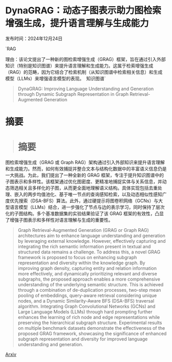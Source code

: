# DynaGRAG：动态子图表示助力图检索增强生成，提升语言理解与生成能力

发布时间：2024年12月24日

`RAG

理由：该论文提出了一种新的图检索增强生成（GRAG）框架，旨在通过引入外部知识（特别是知识图谱）来提升语言理解和生成能力。这属于检索增强生成（RAG）的范畴，因为它结合了检索机制（从知识图谱中检索相关信息）和生成模型（LLMs）来增强语言模型的表现。` `知识图谱`

> DynaGRAG: Improving Language Understanding and Generation through Dynamic Subgraph Representation in Graph Retrieval-Augmented Generation

# 摘要

> # 摘要
图检索增强生成（GRAG 或 Graph RAG）架构通过引入外部知识来提升语言理解和生成能力。然而，如何有效捕捉并整合文本与结构化数据中的丰富语义信息仍是一大挑战。为此，我们提出了一种全新的 GRAG 框架，专注于提升知识图谱中的子图表示和多样性。该框架通过优化图密度、更精准地捕捉实体与关系信息，并动态筛选相关且多样化的子图，从而更全面地理解语义结构。具体实现包括去重处理、嵌入的两步均值池化、基于唯一节点的查询感知检索，以及动态相似性感知广度优先搜索（DSA-BFS）算法。此外，通过硬提示将图卷积网络（GCNs）与大型语言模型（LLMs）结合，进一步强化了节点与边的表示学习，同时保持了层次化的子图结构。多个基准数据集的实验结果验证了该 GRAG 框架的有效性，凸显了增强子图表示和多样性对语言理解与生成的重要性。

> Graph Retrieval-Augmented Generation (GRAG or Graph RAG) architectures aim to enhance language understanding and generation by leveraging external knowledge. However, effectively capturing and integrating the rich semantic information present in textual and structured data remains a challenge. To address this, a novel GRAG framework is proposed to focus on enhancing subgraph representation and diversity within the knowledge graph. By improving graph density, capturing entity and relation information more effectively, and dynamically prioritizing relevant and diverse subgraphs, the proposed approach enables a more comprehensive understanding of the underlying semantic structure. This is achieved through a combination of de-duplication processes, two-step mean pooling of embeddings, query-aware retrieval considering unique nodes, and a Dynamic Similarity-Aware BFS (DSA-BFS) traversal algorithm. Integrating Graph Convolutional Networks (GCNs) and Large Language Models (LLMs) through hard prompting further enhances the learning of rich node and edge representations while preserving the hierarchical subgraph structure. Experimental results on multiple benchmark datasets demonstrate the effectiveness of the proposed GRAG framework, showcasing the significance of enhanced subgraph representation and diversity for improved language understanding and generation.

[Arxiv](https://arxiv.org/abs/2412.18644)